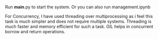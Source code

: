 Run __main__.py to start the system. Or you can also run management.ipynb

For Concurrency, I have used threading over multiprocessing as i feel this task is much simpler and does not require multiple systems. Threading is much faster and memory efficient for such a task. GIL helps in concurrent borrow and return operations.